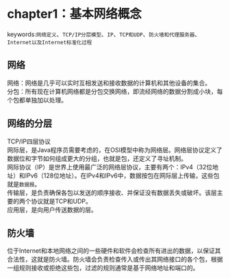chapter1：基本网络概念
===
keywords:`网络定义`、`TCP/IP分层模型`、`IP`、`TCP和UDP`、`防火墙和代理服务器`、`Internet以及Internet标准化过程`   
    
网络
---
网络：网络是几乎可以实时互相发送和接收数据的计算机和其他设备的集合。    
分包：所有现在计算机网络都是分包交换网络，即流经网络的数据分割成小块，每个包都单独加以处理。    

网络的分层
---
TCP/IP四层协议    
网际层，是Java程序员需要考虑的，在OSI模型中称为网络层。网络层协议定义了数据位和字节如何组成更大的分组，也就是包，还定义了寻址机制。    
网际协议（IP）是世界上使用最广泛的网络层协议，主要有两个：IPv4（32位地址）和IPv6（128位地址）。在IPv4和IPv6中，数据按包在网际层上传输，这些包就是`数据报`。    
传输层，是负责确保各包以发送的顺序接收、并保证没有数据丢失或破坏。该层主要的两个协议就是TCP和UDP。    
应用层，是向用户传送数据的层。   

防火墙
---
位于Internet和本地网络之间的一些硬件和软件会检查所有进出的数据，以保证其合法性，这就是防火墙。防火墙会负责检查传入或传出其网络接口的各个包，根据一组规则接收或拒绝这些包，过滤的规则通常是基于网络地址和端口的。

